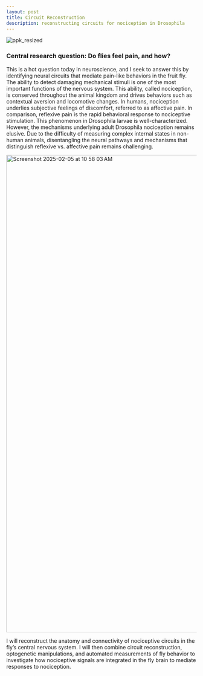 ```yaml
---
layout: post
title: Circuit Reconstruction
description: reconstructing circuits for nociception in Drosophila
---
```

![ppk_resized](https://github.com/user-attachments/assets/cab32692-dc8a-4232-8113-10c66ff53746)

### Central research question: Do flies feel pain, and how?
This is a hot question today in neuroscience, and I seek to answer this by identifying neural circuits that mediate pain-like behaviors in the fruit fly. The ability to detect damaging mechanical stimuli is one of the most important functions of the nervous system. This ability, called nociception, is conserved throughout the animal kingdom and drives behaviors such as contextual aversion and locomotive changes. In humans, nociception underlies subjective feelings of discomfort, referred to as affective pain. In comparison, reflexive pain is the rapid behavioral response to nociceptive stimulation. This phenomenon in Drosophila larvae is well-characterized. However, the mechanisms underlying adult Drosophila nociception remains elusive. Due to the difficulty of measuring complex internal states in non-human animals, disentangling the neural pathways and mechanisms that distinguish reflexive vs. affective pain remains challenging.

<img width="1262" alt="Screenshot 2025-02-05 at 10 58 03 AM" src="https://github.com/user-attachments/assets/ffb87642-f30b-478e-b26b-58806ffb9b1b" />


I will reconstruct the anatomy and connectivity of nociceptive circuits in the fly’s central nervous system. I will then combine circuit reconstruction, optogenetic manipulations, and automated measurements of fly behavior to investigate how nociceptive signals are integrated in the fly brain to mediate responses to nociception.

